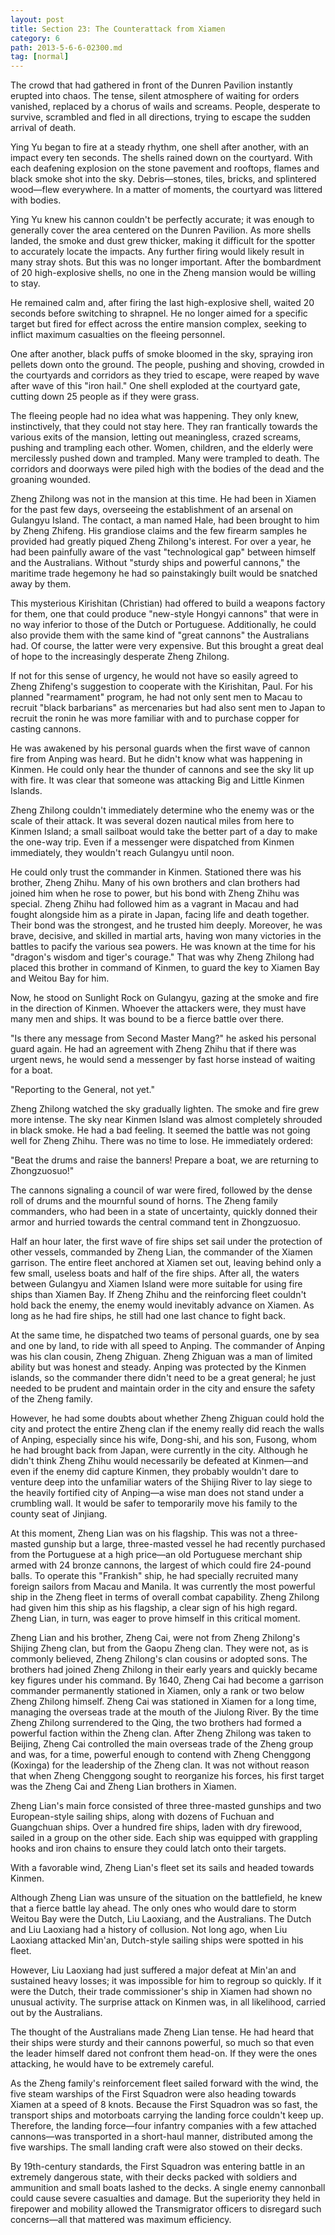 ```yaml
---
layout: post
title: Section 23: The Counterattack from Xiamen
category: 6
path: 2013-5-6-6-02300.md
tag: [normal]
---
```


The crowd that had gathered in front of the Dunren Pavilion instantly erupted into chaos. The tense, silent atmosphere of waiting for orders vanished, replaced by a chorus of wails and screams. People, desperate to survive, scrambled and fled in all directions, trying to escape the sudden arrival of death.

Ying Yu began to fire at a steady rhythm, one shell after another, with an impact every ten seconds. The shells rained down on the courtyard. With each deafening explosion on the stone pavement and rooftops, flames and black smoke shot into the sky. Debris—stones, tiles, bricks, and splintered wood—flew everywhere. In a matter of moments, the courtyard was littered with bodies.

Ying Yu knew his cannon couldn't be perfectly accurate; it was enough to generally cover the area centered on the Dunren Pavilion. As more shells landed, the smoke and dust grew thicker, making it difficult for the spotter to accurately locate the impacts. Any further firing would likely result in many stray shots. But this was no longer important. After the bombardment of 20 high-explosive shells, no one in the Zheng mansion would be willing to stay.

He remained calm and, after firing the last high-explosive shell, waited 20 seconds before switching to shrapnel. He no longer aimed for a specific target but fired for effect across the entire mansion complex, seeking to inflict maximum casualties on the fleeing personnel.

One after another, black puffs of smoke bloomed in the sky, spraying iron pellets down onto the ground. The people, pushing and shoving, crowded in the courtyards and corridors as they tried to escape, were reaped by wave after wave of this "iron hail." One shell exploded at the courtyard gate, cutting down 25 people as if they were grass.

The fleeing people had no idea what was happening. They only knew, instinctively, that they could not stay here. They ran frantically towards the various exits of the mansion, letting out meaningless, crazed screams, pushing and trampling each other. Women, children, and the elderly were mercilessly pushed down and trampled. Many were trampled to death. The corridors and doorways were piled high with the bodies of the dead and the groaning wounded.

Zheng Zhilong was not in the mansion at this time. He had been in Xiamen for the past few days, overseeing the establishment of an arsenal on Gulangyu Island. The contact, a man named Hale, had been brought to him by Zheng Zhifeng. His grandiose claims and the few firearm samples he provided had greatly piqued Zheng Zhilong's interest. For over a year, he had been painfully aware of the vast "technological gap" between himself and the Australians. Without "sturdy ships and powerful cannons," the maritime trade hegemony he had so painstakingly built would be snatched away by them.

This mysterious Kirishitan (Christian) had offered to build a weapons factory for them, one that could produce "new-style Hongyi cannons" that were in no way inferior to those of the Dutch or Portuguese. Additionally, he could also provide them with the same kind of "great cannons" the Australians had. Of course, the latter were very expensive. But this brought a great deal of hope to the increasingly desperate Zheng Zhilong.

If not for this sense of urgency, he would not have so easily agreed to Zheng Zhifeng's suggestion to cooperate with the Kirishitan, Paul. For his planned "rearmament" program, he had not only sent men to Macau to recruit "black barbarians" as mercenaries but had also sent men to Japan to recruit the ronin he was more familiar with and to purchase copper for casting cannons.

He was awakened by his personal guards when the first wave of cannon fire from Anping was heard. But he didn't know what was happening in Kinmen. He could only hear the thunder of cannons and see the sky lit up with fire. It was clear that someone was attacking Big and Little Kinmen Islands.

Zheng Zhilong couldn't immediately determine who the enemy was or the scale of their attack. It was several dozen nautical miles from here to Kinmen Island; a small sailboat would take the better part of a day to make the one-way trip. Even if a messenger were dispatched from Kinmen immediately, they wouldn't reach Gulangyu until noon.

He could only trust the commander in Kinmen. Stationed there was his brother, Zheng Zhihu. Many of his own brothers and clan brothers had joined him when he rose to power, but his bond with Zheng Zhihu was special. Zheng Zhihu had followed him as a vagrant in Macau and had fought alongside him as a pirate in Japan, facing life and death together. Their bond was the strongest, and he trusted him deeply. Moreover, he was brave, decisive, and skilled in martial arts, having won many victories in the battles to pacify the various sea powers. He was known at the time for his "dragon's wisdom and tiger's courage." That was why Zheng Zhilong had placed this brother in command of Kinmen, to guard the key to Xiamen Bay and Weitou Bay for him.

Now, he stood on Sunlight Rock on Gulangyu, gazing at the smoke and fire in the direction of Kinmen. Whoever the attackers were, they must have many men and ships. It was bound to be a fierce battle over there.

"Is there any message from Second Master Mang?" he asked his personal guard again. He had an agreement with Zheng Zhihu that if there was urgent news, he would send a messenger by fast horse instead of waiting for a boat.

"Reporting to the General, not yet."

Zheng Zhilong watched the sky gradually lighten. The smoke and fire grew more intense. The sky near Kinmen Island was almost completely shrouded in black smoke. He had a bad feeling. It seemed the battle was not going well for Zheng Zhihu. There was no time to lose. He immediately ordered:

"Beat the drums and raise the banners! Prepare a boat, we are returning to Zhongzuosuo!"

The cannons signaling a council of war were fired, followed by the dense roll of drums and the mournful sound of horns. The Zheng family commanders, who had been in a state of uncertainty, quickly donned their armor and hurried towards the central command tent in Zhongzuosuo.

Half an hour later, the first wave of fire ships set sail under the protection of other vessels, commanded by Zheng Lian, the commander of the Xiamen garrison. The entire fleet anchored at Xiamen set out, leaving behind only a few small, useless boats and half of the fire ships. After all, the waters between Gulangyu and Xiamen Island were more suitable for using fire ships than Xiamen Bay. If Zheng Zhihu and the reinforcing fleet couldn't hold back the enemy, the enemy would inevitably advance on Xiamen. As long as he had fire ships, he still had one last chance to fight back.

At the same time, he dispatched two teams of personal guards, one by sea and one by land, to ride with all speed to Anping. The commander of Anping was his clan cousin, Zheng Zhiguan. Zheng Zhiguan was a man of limited ability but was honest and steady. Anping was protected by the Kinmen islands, so the commander there didn't need to be a great general; he just needed to be prudent and maintain order in the city and ensure the safety of the Zheng family.

However, he had some doubts about whether Zheng Zhiguan could hold the city and protect the entire Zheng clan if the enemy really did reach the walls of Anping, especially since his wife, Dong-shi, and his son, Fusong, whom he had brought back from Japan, were currently in the city. Although he didn't think Zheng Zhihu would necessarily be defeated at Kinmen—and even if the enemy did capture Kinmen, they probably wouldn't dare to venture deep into the unfamiliar waters of the Shijing River to lay siege to the heavily fortified city of Anping—a wise man does not stand under a crumbling wall. It would be safer to temporarily move his family to the county seat of Jinjiang.

At this moment, Zheng Lian was on his flagship. This was not a three-masted gunship but a large, three-masted vessel he had recently purchased from the Portuguese at a high price—an old Portuguese merchant ship armed with 24 bronze cannons, the largest of which could fire 24-pound balls. To operate this "Frankish" ship, he had specially recruited many foreign sailors from Macau and Manila. It was currently the most powerful ship in the Zheng fleet in terms of overall combat capability. Zheng Zhilong had given him this ship as his flagship, a clear sign of his high regard. Zheng Lian, in turn, was eager to prove himself in this critical moment.

Zheng Lian and his brother, Zheng Cai, were not from Zheng Zhilong's Shijing Zheng clan, but from the Gaopu Zheng clan. They were not, as is commonly believed, Zheng Zhilong's clan cousins or adopted sons. The brothers had joined Zheng Zhilong in their early years and quickly became key figures under his command. By 1640, Zheng Cai had become a garrison commander permanently stationed in Xiamen, only a rank or two below Zheng Zhilong himself. Zheng Cai was stationed in Xiamen for a long time, managing the overseas trade at the mouth of the Jiulong River. By the time Zheng Zhilong surrendered to the Qing, the two brothers had formed a powerful faction within the Zheng clan. After Zheng Zhilong was taken to Beijing, Zheng Cai controlled the main overseas trade of the Zheng group and was, for a time, powerful enough to contend with Zheng Chenggong (Koxinga) for the leadership of the Zheng clan. It was not without reason that when Zheng Chenggong sought to reorganize his forces, his first target was the Zheng Cai and Zheng Lian brothers in Xiamen.

Zheng Lian's main force consisted of three three-masted gunships and two European-style sailing ships, along with dozens of Fuchuan and Guangchuan ships. Over a hundred fire ships, laden with dry firewood, sailed in a group on the other side. Each ship was equipped with grappling hooks and iron chains to ensure they could latch onto their targets.

With a favorable wind, Zheng Lian's fleet set its sails and headed towards Kinmen.

Although Zheng Lian was unsure of the situation on the battlefield, he knew that a fierce battle lay ahead. The only ones who would dare to storm Weitou Bay were the Dutch, Liu Laoxiang, and the Australians. The Dutch and Liu Laoxiang had a history of collusion. Not long ago, when Liu Laoxiang attacked Min'an, Dutch-style sailing ships were spotted in his fleet.

However, Liu Laoxiang had just suffered a major defeat at Min'an and sustained heavy losses; it was impossible for him to regroup so quickly. If it were the Dutch, their trade commissioner's ship in Xiamen had shown no unusual activity. The surprise attack on Kinmen was, in all likelihood, carried out by the Australians.

The thought of the Australians made Zheng Lian tense. He had heard that their ships were sturdy and their cannons powerful, so much so that even the leader himself dared not confront them head-on. If they were the ones attacking, he would have to be extremely careful.

As the Zheng family's reinforcement fleet sailed forward with the wind, the five steam warships of the First Squadron were also heading towards Xiamen at a speed of 8 knots. Because the First Squadron was so fast, the transport ships and motorboats carrying the landing force couldn't keep up. Therefore, the landing force—four infantry companies with a few attached cannons—was transported in a short-haul manner, distributed among the five warships. The small landing craft were also stowed on their decks.

By 19th-century standards, the First Squadron was entering battle in an extremely dangerous state, with their decks packed with soldiers and ammunition and small boats lashed to the decks. A single enemy cannonball could cause severe casualties and damage. But the superiority they held in firepower and mobility allowed the Transmigrator officers to disregard such concerns—all that mattered was maximum efficiency.